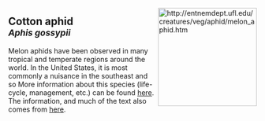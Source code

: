 <img 
title="http://entnemdept.ufl.edu/creatures/veg/aphid/melon_aphid.htm"
src="http://entnemdept.ufl.edu/creatures/veg/aphid/melon_aphid02.jpg" 
height="200"
class="center"
align="right">

## Cotton aphid <br><sup>*Aphis gossypii*</sup>

Melon aphids have been observed in many tropical and temperate regions around the world. In the United States, it is most commonly a nuisance in the southeast and so
More information about this species (life-cycle, management, etc.) can be found [here](http://entnemdept.ufl.edu/creatures/veg/aphid/melon_aphid.htm). The information, and much of the text also comes from [here](http://entnemdept.ufl.edu/creatures/veg/aphid/melon_aphid.htm).

<!--stackedit_data:
eyJoaXN0b3J5IjpbLTE5MzIyMDA2NzcsMTA3NzAwODIwNSwtNj
E3Mjk2OTUxXX0=
-->